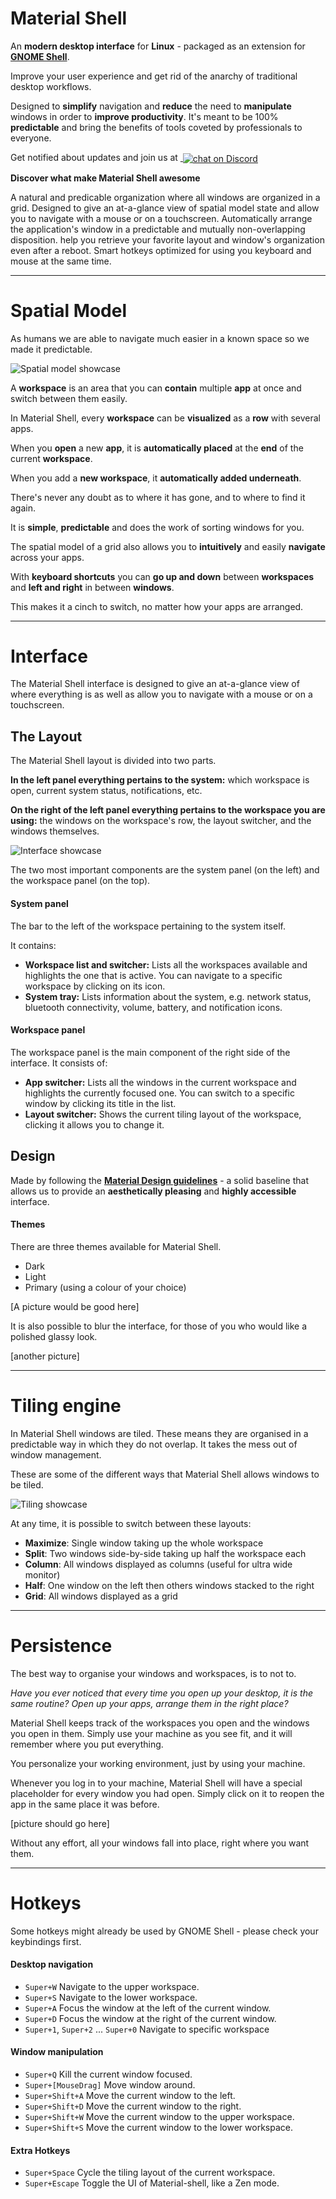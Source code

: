 # Material Shell

An **modern desktop interface** for **Linux** - packaged as an extension for **[GNOME Shell](https://wiki.gnome.org/Projects/GnomeShell)**.

Improve your user experience and get rid of the anarchy of traditional desktop workflows. 

Designed to **simplify** navigation and **reduce** the need to **manipulate** windows in order to **improve productivity**. It's meant to be 100% **predictable** and bring the benefits of tools coveted by professionals to everyone. 

<!-- * **[Spatial Model]()** a **natural** and **predicable organization** where all windows are organized in a **grid**.
* **[Interface]()** is designed to give an at-a-glance view of spatial model state and allow you to navigate with a mouse or on a touchscreen.
* **[Tiling engine]()** **automatically arrange** the application's **window** in a **predictable** and mutually **non-overlapping** disposition.
* **[Persistence]()** help you **retrieve** your **favorite layout** and **window's organization** even after a reboot. -->
Get notified about updates and join us at ‎‎<a href="https://discord.gg/vBb7D9a">
        <img valign="middle" src="https://img.shields.io/discord/584783412959641716?logo=discord&style=for-the-badge"
            alt="chat on Discord">
</a>

**Discover what make Material Shell awesome**

<headline-list>
  
<headline-list-item icon="mdi-compass" to="#spatial-model" title="Spatial Model">
  A natural and predicable organization where all windows are organized in a grid.
</headline-list-item>

<headline-list-item icon="mdi-monitor-dashboard" to="#interface" title="Interface">
  Designed to give an at-a-glance view of spatial model state and allow you to navigate with a mouse or on a touchscreen.
</headline-list-item>

<headline-list-item icon="mdi-collage" to="#tiling-engine" title="Tiling engine">
  Automatically arrange the application's window in a predictable and mutually non-overlapping disposition.
</headline-list-item>

<headline-list-item icon="mdi-content-save" to="#persistence" title="Persistence">
  help you retrieve your favorite layout and window's organization even after a reboot.
</headline-list-item>

<headline-list-item icon="mdi-keyboard" to="#hotkeys" title="Hotkeys">
  Smart hotkeys optimized for using you keyboard and mouse at the same time. 
</headline-list-item>

</headline-list>



---

# Spatial Model

As humans we are able to navigate much easier in a known space so we made it predictable.

![Spatial model showcase](/spatialisation.gif)

A **workspace** is an area that you can **contain** multiple **app** at once and switch between them easily.

In Material Shell, every **workspace** can be **visualized** as a **row** with several apps.

When you **open** a new **app**, it is **automatically placed** at the **end** of the current **workspace**.

When you add a **new workspace**, it **automatically added underneath**.

There's never any doubt as to where it has gone, and to where to find it again.

It is **simple**, **predictable** and does the work of sorting windows for you.

The spatial model of a grid also allows you to **intuitively** and easily **navigate** across your apps. 

With **keyboard shortcuts** you can **go up and down** between **workspaces** and **left and right** in between **windows**. 

This makes it a cinch to switch, no matter how your apps are arranged.

---

# Interface

The Material Shell interface is designed to give an at-a-glance view of where everything is as well as allow you to navigate with a mouse or on a touchscreen.

## The Layout

The Material Shell layout is divided into two parts.

**In the left panel everything pertains to the system:** which workspace is open, current system status, notifications, etc.

**On the right of the left panel everything pertains to the workspace you are using:** the windows on the workspace's row, the layout switcher, and the windows themselves.

![Interface showcase](/interface_showcase.gif)

The two most important components are the system panel (on the left) and the workspace panel (on the top).

#### System panel
The bar to the left of the workspace pertaining to the system itself. 

It contains:

* **Workspace list and switcher:** Lists all the workspaces available and highlights the one that is active. You can navigate to a specific workspace by clicking on its icon.
* **System tray:** Lists information about the system, e.g. network status, bluetooth connectivity, volume, battery, and notification icons.

#### Workspace panel
The workspace panel is the main component of the right side of the interface. It consists of:

* **App switcher:** Lists all the windows in the current workspace and highlights the currently focused one. You can switch to a specific window by clicking its title in the list.
* **Layout switcher:** Shows the current tiling layout of the workspace, clicking it allows you to change it.

## Design

Made by following the **[Material Design guidelines](https://material.io)** - a solid baseline that allows us to provide an **aesthetically pleasing** and **highly accessible** interface.

#### Themes
There are three themes available for Material Shell.

* Dark
* Light
* Primary (using a colour of your choice)

[A picture would be good here]

It is also possible to blur the interface, for those of you who would like a polished glassy look.

[another picture]

---

# Tiling engine
In Material Shell windows are tiled. These means they are organised in a predictable way in which they do not overlap. It takes the mess out of window management.

These are some of the different ways that Material Shell allows windows to be tiled.


![Tiling showcase](/tiling_showcase.gif)


At any time, it is possible to switch between these layouts:

* **Maximize**: Single window taking up the whole workspace
* **Split**: Two windows side-by-side taking up half the workspace each 
* **Column**: All windows displayed as columns (useful for ultra wide monitor)
* **Half**: One window on the left then others windows stacked to the right
* **Grid**: All windows displayed as a grid

---

# Persistence

The best way to organise your windows and workspaces, is to not to.

*Have you ever noticed that every time you open up your desktop, it is the same routine? Open up your apps, arrange them in the right place?*

Material Shell keeps track of the workspaces you open and the windows you open in them. Simply use your machine as you see fit, and it will remember where you put everything.

You personalize your working environment, just by using your machine.

Whenever you log in to your machine, Material Shell will have a special placeholder for every window you had open. Simply click on it to reopen the app in the same place it was before.

[picture should go here]

Without any effort, all your windows fall into place, right where you want them.

---

# Hotkeys
Some hotkeys might already be used by GNOME Shell - please check your keybindings first.
#### Desktop navigation
* `Super+W` Navigate to the upper workspace.
* `Super+S` Navigate to the lower workspace.
* `Super+A` Focus the window at the left of the current window.
* `Super+D` Focus the window at the right of the current window.
* `Super+1`, `Super+2` ... `Super+0` Navigate to specific workspace

#### Window manipulation
* `Super+Q` Kill the current window focused.
* `Super+[MouseDrag]` Move window around.
* `Super+Shift+A` Move the current window to the left.
* `Super+Shift+D` Move the current window to the right.
* `Super+Shift+W` Move the current window to the upper workspace.
* `Super+Shift+S` Move the current window to the lower workspace.

#### Extra Hotkeys
* `Super+Space` Cycle the tiling layout of the current workspace.
* `Super+Escape` Toggle the UI of Material-shell, like a Zen mode.